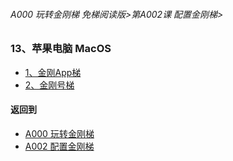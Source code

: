 ###### A000 玩转金刚梯 免梯阅读版>第A002课 配置金刚梯>


### 13、苹果电脑 MacOS
- [1、金刚App梯](https://github.com/a2zitpro/web/blob/master/LadderFree/LadderConfigure/Apple/MacOS/LadderApp.md)
- [2、金刚号梯](https://github.com/a2zitpro/web/blob/master/LadderFree/LadderConfigure/Apple/MacOS/LadderKKID.md)


#### 返回到
- [A000 玩转金刚梯](https://github.com/a2zitpro/web/blob/master/LadderFree/main.md)
- [A002 配置金刚梯](https://github.com/a2zitpro/web/blob/master/LadderFree/LadderConfigure/LadderConfigure.md)


